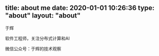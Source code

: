 title: about me
date: 2020-01-01 10:26:36
type: "about"
layout: "about"
---

于辉

软件工程师，关注分布式计算和AI

微信公众号：于辉的技术观察
